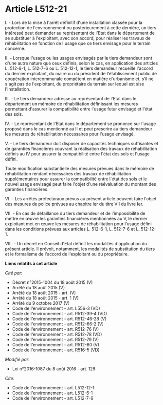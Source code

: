 # Article L512-21

I. - Lors de la mise à l'arrêt définitif d'une installation classée pour la protection de l'environnement ou postérieurement
à cette dernière, un tiers intéressé peut demander au représentant de l'Etat dans le département de se substituer à
l'exploitant, avec son accord, pour réaliser les travaux de réhabilitation en fonction de l'usage que ce tiers envisage pour
le terrain concerné. 

II. - Lorsque l'usage ou les usages envisagés par le tiers demandeur sont d'une autre nature que ceux définis, selon le cas,
en application des articles L. 512-6-1, L. 512-7-6 ou L. 512-12-1, le tiers demandeur recueille l'accord du dernier
exploitant, du maire ou du président de l'établissement public de coopération intercommunale compétent en matière d'urbanisme
et, s'il ne s'agit pas de l'exploitant, du propriétaire du terrain sur lequel est sise l'installation. 

III. - Le tiers demandeur adresse au représentant de l'Etat dans le département un mémoire de réhabilitation définissant les
mesures permettant d'assurer la compatibilité entre l'usage futur envisagé et l'état des sols. 

IV. - Le représentant de l'Etat dans le département se prononce sur l'usage proposé dans le cas mentionné au II et peut
prescrire au tiers demandeur les mesures de réhabilitation nécessaires pour l'usage envisagé. 

V. - Le tiers demandeur doit disposer de capacités techniques suffisantes et de garanties financières couvrant la réalisation
des travaux de réhabilitation définis au IV pour assurer la compatibilité entre l'état des sols et l'usage défini. 

Toute modification substantielle des mesures prévues dans le mémoire de réhabilitation rendant nécessaires des travaux de
réhabilitation supplémentaires pour assurer la compatibilité entre l'état des sols et le nouvel usage envisagé peut faire
l'objet d'une réévaluation du montant des garanties financières. 

VI. - Les arrêtés préfectoraux prévus au présent article peuvent faire l'objet des mesures de police prévues au chapitre Ier
du titre VII du livre Ier. 

VII. - En cas de défaillance du tiers demandeur et de l'impossibilité de mettre en œuvre les garanties financières
mentionnées au V, le dernier exploitant met en œuvre les mesures de réhabilitation pour l'usage défini dans les conditions
prévues aux articles L. 512-6-1, L. 512-7-6 et L. 512-12-1. 

VIII. - Un décret en Conseil d'Etat définit les modalités d'application du présent article. Il prévoit, notamment, les
modalités de substitution du tiers et le formalisme de l'accord de l'exploitant ou du propriétaire.

**Liens relatifs à cet article**

_Cité par_:

  - Décret n°2015-1004 du 18 août 2015 (V)
  - Arrêté du 18 août 2015 (V)
  - Arrêté du 18 août 2015 - art. (V)
  - Arrêté du 18 août 2015 - art. 1 (V)
  - Arrêté du 9 octobre 2017 (V)
  - Code de l'environnement - art. L556-3 (VD)
  - Code de l'environnement - art. R512-39-4 (VD)
  - Code de l'environnement - art. R512-46-28 (V)
  - Code de l'environnement - art. R512-66-2 (V)
  - Code de l'environnement - art. R512-76 (V)
  - Code de l'environnement - art. R512-78 (VD)
  - Code de l'environnement - art. R512-79 (V)
  - Code de l'environnement - art. R512-80 (V)
  - Code de l'environnement - art. R516-5 (VD)

_Modifié par_:

  - Loi n°2016-1087 du 8 août 2016 - art. 128

_Cite_:

  - Code de l'environnement - art. L512-12-1
  - Code de l'environnement - art. L512-6-1
  - Code de l'environnement - art. L512-7-6
